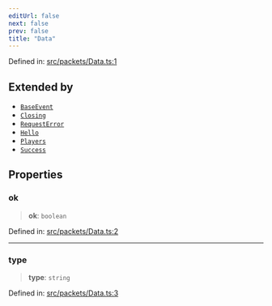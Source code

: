 ```yaml
---
editUrl: false
next: false
prev: false
title: "Data"
---
```


Defined in: [src/packets/Data.ts:1](https://github.com/ReconnectedCC/ReconnectedChat/blob/11808a4ccf9a9a1ccda66cd61ef3e2ee6db98c33/src/packets/Data.ts#L1)

## Extended by

- [`BaseEvent`](/ReconnectedChat/interfaces/baseevent/)
- [`Closing`](/ReconnectedChat/interfaces/closing/)
- [`RequestError`](/ReconnectedChat/interfaces/requesterror/)
- [`Hello`](/ReconnectedChat/interfaces/hello/)
- [`Players`](/ReconnectedChat/interfaces/players/)
- [`Success`](/ReconnectedChat/interfaces/success/)

## Properties

### ok

> **ok**: `boolean`

Defined in: [src/packets/Data.ts:2](https://github.com/ReconnectedCC/ReconnectedChat/blob/11808a4ccf9a9a1ccda66cd61ef3e2ee6db98c33/src/packets/Data.ts#L2)

***

### type

> **type**: `string`

Defined in: [src/packets/Data.ts:3](https://github.com/ReconnectedCC/ReconnectedChat/blob/11808a4ccf9a9a1ccda66cd61ef3e2ee6db98c33/src/packets/Data.ts#L3)
